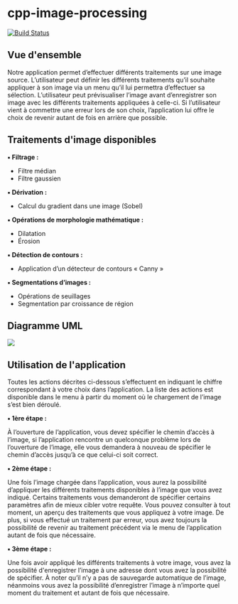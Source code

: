 # cpp-image-processing

[![Build Status](https://travis-ci.org/joemccann/dillinger.svg?branch=master)](https://lordmorgoth.net/)

## Vue d'ensemble

Notre application permet d’effectuer différents traitements sur une image source. L’utilisateur peut définir les différents traitements qu’il souhaite appliquer à son image via un menu qu’il lui permettra d’effectuer sa sélection. L’utilisateur peut prévisualiser l’image avant d’enregistrer son image avec les différents traitements appliquées à celle-ci. Si l’utilisateur vient à commettre une erreur lors de son choix, l’application lui offre le choix de revenir autant de fois en arrière que possible.

## Traitements d'image disponibles

**▪ Filtrage :** 
- Filtre médian
- Filtre gaussien

**▪ Dérivation :**
- Calcul du gradient dans une image (Sobel)

**▪ Opérations de morphologie mathématique :**
- Dilatation 
- Érosion

**▪ Détection de contours :**  
- Application d’un détecteur de contours « Canny »

**▪ Segmentations d’images :**  
- Opérations de seuillages 
- Segmentation par croissance de région

## Diagramme UML 

![](https://image.noelshack.com/fichiers/2020/22/2/1590520121-uml.jpg)

## Utilisation de l'application

Toutes les actions décrites ci-dessous s’effectuent en indiquant le chiffre correspondant à votre choix dans l’application. La liste des actions est disponible dans le menu à partir du moment où le chargement de l’image s’est bien déroulé.

**▪ 1ère étape :**

À l’ouverture de l’application, vous devez spécifier le chemin d’accès à l’image, si l’application rencontre un quelconque problème lors de l’ouverture de l’image, elle vous demandera à nouveau de spécifier le chemin d’accès jusqu’à ce que celui-ci soit correct.

**▪ 2ème étape :**

Une fois l’image chargée dans l’application, vous aurez la possibilité d’appliquer les différents traitements disponibles à l’image que vous avez indiqué. Certains traitements vous demanderont de spécifier certains paramètres afin de mieux cibler votre requête.
Vous pouvez consulter à tout moment, un aperçu des traitements que vous appliquez à votre image.
De plus, si vous effectué un traitement par erreur, vous avez toujours la possibilité de revenir au traitement précédent via le menu de l’application autant de fois que nécessaire.

**▪ 3ème étape :**

Une fois avoir appliqué les différents traitements à votre image, vous avez la possibilité d'enregistrer l’image à une adresse dont vous avez la possibilité de spécifier.
À noter qu’il n’y a pas de sauvegarde automatique de l’image, néanmoins vous avez la possibilité d’enregistrer l’image à n’importe quel moment du traitement et autant de fois que nécessaire.

